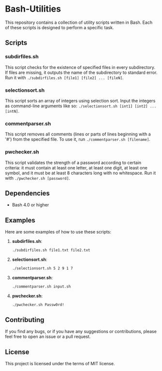 # Bash-Utilities

This repository contains a collection of utility scripts written in Bash. Each of these scripts is designed to perform a specific task.

## Scripts

### subdirfiles.sh
This script checks for the existence of specified files in every subdirectory. If files are missing, it outputs the name of the subdirectory to standard error. Run it with `./subdirfiles.sh [file1] [file2] ... [fileN]`.

### selectionsort.sh
This script sorts an array of integers using selection sort. Input the integers as command-line arguments like so: `./selectionsort.sh [int1] [int2] ... [intN]`.

### commentparser.sh
This script removes all comments (lines or parts of lines beginning with a '#') from the specified file. To use it, run `./commentparser.sh [filename]`.

### pwchecker.sh
This script validates the strength of a password according to certain criteria: it must contain at least one letter, at least one digit, at least one symbol, and it must be at least 8 characters long with no whitespace. Run it with `./pwchecker.sh [password]`.

## Dependencies

- Bash 4.0 or higher

## Examples

Here are some examples of how to use these scripts:

1. **subdirfiles.sh**:
    ```bash
    ./subdirfiles.sh file1.txt file2.txt
    ```

2. **selectionsort.sh**:
    ```bash
    ./selectionsort.sh 5 2 9 1 7
    ```

3. **commentparser.sh**:
    ```bash
    ./commentparser.sh input.sh
    ```

4. **pwchecker.sh**:
    ```bash
    ./pwchecker.sh Passw0rd!
    ```

## Contributing
If you find any bugs, or if you have any suggestions or contributions, please feel free to open an issue or a pull request.

## License
This project is licensed under the terms of MIT license.
